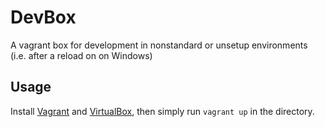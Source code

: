# DevBox

A vagrant box for development in nonstandard or 
unsetup environments (i.e. after a reload on on Windows)

## Usage

Install [Vagrant](https://www.vagrantup.com/downloads.html) and [VirtualBox](https://www.virtualbox.org/wiki/Downloads), then simply run `vagrant up` in the directory.
